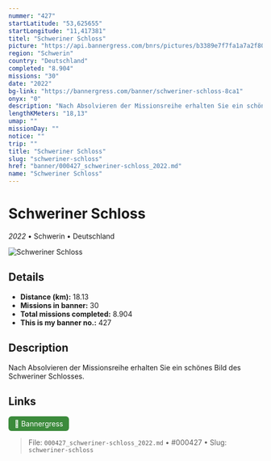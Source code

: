 ```yaml
---
nummer: "427"
startLatitude: "53,625655"
startLongitude: "11,417381"
titel: "Schweriner Schloss"
picture: "https://api.bannergress.com/bnrs/pictures/b3389e7f7fa1a7a2f80564f59b4641a0"
region: "Schwerin"
country: "Deutschland"
completed: "8.904"
missions: "30"
date: "2022"
bg-link: "https://bannergress.com/banner/schweriner-schloss-8ca1"
onyx: "0"
description: "Nach Absolvieren der Missionsreihe erhalten Sie ein schönes Bild des Schweriner Schlosses."
lengthKMeters: "18,13"
umap: ""
missionDay: ""
notice: ""
trip: ""
title: "Schweriner Schloss"
slug: "schweriner-schloss"
href: "banner/000427_schweriner-schloss_2022.md"
name: "Schweriner Schloss"
---
```

# Schweriner Schloss

*2022* • Schwerin • Deutschland

![Schweriner Schloss](https://api.bannergress.com/bnrs/pictures/b3389e7f7fa1a7a2f80564f59b4641a0)



## Details
- **Distance (km):** 18.13
- **Missions in banner:** 30
- **Total missions completed:** 8.904
- **This is my banner no.:** 427



## Description
Nach Absolvieren der Missionsreihe erhalten Sie ein schönes Bild des Schweriner Schlosses.



## Links
<a href="https://bannergress.com/banner/schweriner-schloss-8ca1" target="_blank" style="display:inline-block;margin-right:8px;padding:6px 12px;background:#3c8b3c;color:#fff;text-decoration:none;border-radius:6px;">🔗 Bannergress</a>



> File: `000427_schweriner-schloss_2022.md`
> • #000427
> • Slug: `schweriner-schloss`
